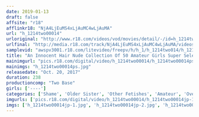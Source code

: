 ```yaml
---
date: 2019-01-13
draft: false
affsite: "r18"
afflinkr18: "NjA4LjEuMS4xLjAuMC4wLjAuMA"
url: "h_1214two00014"
urloriginal: "http://www.r18.com/videos/vod/movies/detail/-/id=h_1214two00014"
urlfinal: "http://media.r18.com/track/NjA4LjEuMS4xLjAuMC4wLjAuMA/videos/vod/movies/detail/-/id=h_1214two00014"
samplevid: "awspv3001.r18.com/litevideo/freepv/h/h_1/h_1214two014/h_1214two014_dmb_w.mp4"
title: "An Innocent Hair Nude Collection Of 50 Amateur Girls Super Select 4 Hours"
mainimgurl: "pics.r18.com/digital/video/h_1214two00014/h_1214two00014ps.jpg"
mainimgs: "h_1214two00014ps.jpg"
releasedate: "Oct. 20, 2017"
duration: 238
productioncomp: "Two Base"
girls: ['----']
categories: ['Shame', 'Older Sister', 'Other Fetishes', 'Amateur', 'Over 4 Hours', 'Hi-Def']
imgurls: ['pics.r18.com/digital/video/h_1214two00014/h_1214two00014jp-1.jpg', 'pics.r18.com/digital/video/h_1214two00014/h_1214two00014jp-2.jpg', 'pics.r18.com/digital/video/h_1214two00014/h_1214two00014jp-3.jpg', 'pics.r18.com/digital/video/h_1214two00014/h_1214two00014jp-4.jpg', 'pics.r18.com/digital/video/h_1214two00014/h_1214two00014jp-5.jpg', 'pics.r18.com/digital/video/h_1214two00014/h_1214two00014jp-6.jpg', 'pics.r18.com/digital/video/h_1214two00014/h_1214two00014jp-7.jpg', 'pics.r18.com/digital/video/h_1214two00014/h_1214two00014jp-8.jpg', 'pics.r18.com/digital/video/h_1214two00014/h_1214two00014jp-9.jpg', 'pics.r18.com/digital/video/h_1214two00014/h_1214two00014jp-10.jpg', 'pics.r18.com/digital/video/h_1214two00014/h_1214two00014jp-11.jpg', 'pics.r18.com/digital/video/h_1214two00014/h_1214two00014jp-12.jpg', 'pics.r18.com/digital/video/h_1214two00014/h_1214two00014jp-13.jpg', 'pics.r18.com/digital/video/h_1214two00014/h_1214two00014jp-14.jpg', 'pics.r18.com/digital/video/h_1214two00014/h_1214two00014jp-15.jpg', 'pics.r18.com/digital/video/h_1214two00014/h_1214two00014jp-16.jpg', 'pics.r18.com/digital/video/h_1214two00014/h_1214two00014jp-17.jpg', 'pics.r18.com/digital/video/h_1214two00014/h_1214two00014jp-18.jpg', 'pics.r18.com/digital/video/h_1214two00014/h_1214two00014jp-19.jpg', 'pics.r18.com/digital/video/h_1214two00014/h_1214two00014jp-20.jpg']
imgs: ['h_1214two00014jp-1.jpg', 'h_1214two00014jp-2.jpg', 'h_1214two00014jp-3.jpg', 'h_1214two00014jp-4.jpg', 'h_1214two00014jp-5.jpg', 'h_1214two00014jp-6.jpg', 'h_1214two00014jp-7.jpg', 'h_1214two00014jp-8.jpg', 'h_1214two00014jp-9.jpg', 'h_1214two00014jp-10.jpg', 'h_1214two00014jp-11.jpg', 'h_1214two00014jp-12.jpg', 'h_1214two00014jp-13.jpg', 'h_1214two00014jp-14.jpg', 'h_1214two00014jp-15.jpg', 'h_1214two00014jp-16.jpg', 'h_1214two00014jp-17.jpg', 'h_1214two00014jp-18.jpg', 'h_1214two00014jp-19.jpg', 'h_1214two00014jp-20.jpg']
---
```

